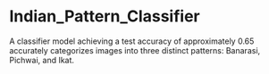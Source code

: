 # Indian_Pattern_Classifier
A classifier model achieving a test accuracy of approximately 0.65 accurately categorizes images into three distinct patterns: Banarasi, Pichwai, and Ikat.

